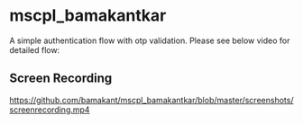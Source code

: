 # mscpl_bamakantkar

A simple authentication flow with otp validation. 
Please see below video for detailed flow:

## Screen Recording
https://github.com/bamakant/mscpl_bamakantkar/blob/master/screenshots/screenrecording.mp4

